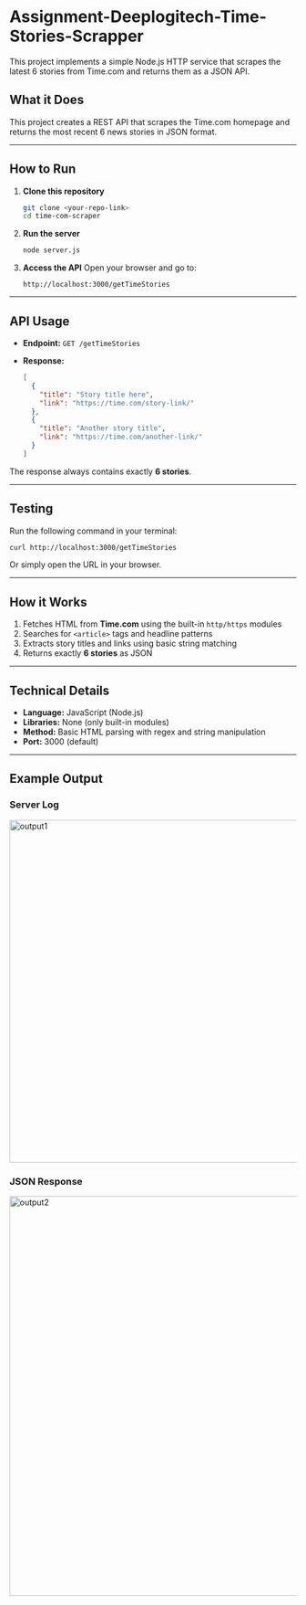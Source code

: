 # Assignment-Deeplogitech-Time-Stories-Scrapper
This project implements a simple Node.js HTTP service that scrapes the latest 6 stories from Time.com  and returns them as a JSON API.

## **What it Does**

This project creates a REST API that scrapes the Time.com homepage and returns the most recent 6 news stories in JSON format.  

---

## **How to Run**

1. **Clone this repository**
   ```bash
   git clone <your-repo-link>
   cd time-com-scraper
   ```

2. **Run the server**
   ```bash
   node server.js
   ```

3. **Access the API**
   Open your browser and go to:
   ```
   http://localhost:3000/getTimeStories
   ```

---

## **API Usage**

- **Endpoint:** `GET /getTimeStories`

- **Response:**
   ```json
   [
     {
       "title": "Story title here",
       "link": "https://time.com/story-link/"
     },
     {
       "title": "Another story title",
       "link": "https://time.com/another-link/"
     }
   ]
   ```

The response always contains exactly **6 stories**.

---

## **Testing**

Run the following command in your terminal:
```bash
curl http://localhost:3000/getTimeStories
```
Or simply open the URL in your browser.

---

## **How it Works**

1. Fetches HTML from **Time.com** using the built-in `http/https` modules
2. Searches for `<article>` tags and headline patterns
3. Extracts story titles and links using basic string matching
4. Returns exactly **6 stories** as JSON

---

## **Technical Details**

- **Language:** JavaScript (Node.js)  
- **Libraries:** None (only built-in modules)  
- **Method:** Basic HTML parsing with regex and string manipulation  
- **Port:** 3000 (default)

---

## **Example Output**

### Server Log
<img width="600" alt="output1" src="https://github.com/user-attachments/assets/eee6b6d7-7b8a-4647-a86d-06cbfd85853e" />

### JSON Response
<img width="700" alt="output2" src="https://github.com/user-attachments/assets/f5d59fbc-3d3f-4e7a-a317-91381b7d1f09"/>


